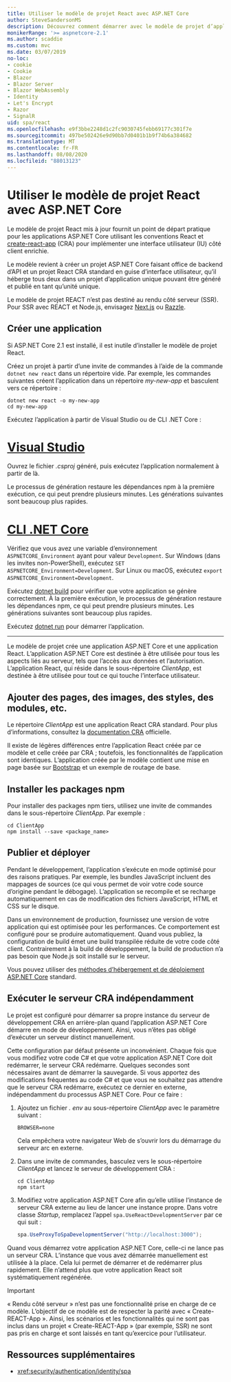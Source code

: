 ```yaml
---
title: Utiliser le modèle de projet React avec ASP.NET Core
author: SteveSandersonMS
description: Découvrez comment démarrer avec le modèle de projet d’application monopage ASP.NET Core pour React et create-react-app.
monikerRange: '>= aspnetcore-2.1'
ms.author: scaddie
ms.custom: mvc
ms.date: 03/07/2019
no-loc:
- cookie
- Cookie
- Blazor
- Blazor Server
- Blazor WebAssembly
- Identity
- Let's Encrypt
- Razor
- SignalR
uid: spa/react
ms.openlocfilehash: e9f3bbe2248d1c2fc9030745febb69177c301f7e
ms.sourcegitcommit: 497be502426e9d90bb7d0401b1b9f74b6a384682
ms.translationtype: MT
ms.contentlocale: fr-FR
ms.lasthandoff: 08/08/2020
ms.locfileid: "88013123"
---
```

# <a name="use-the-react-project-template-with-aspnet-core"></a>Utiliser le modèle de projet React avec ASP.NET Core

Le modèle de projet React mis à jour fournit un point de départ pratique pour les applications ASP.NET Core utilisant les conventions React et [create-react-app](https://github.com/facebookincubator/create-react-app) (CRA) pour implémenter une interface utilisateur (IU) côté client enrichie.

Le modèle revient à créer un projet ASP.NET Core faisant office de backend d’API et un projet React CRA standard en guise d’interface utilisateur, qu’il héberge tous deux dans un projet d’application unique pouvant être généré et publié en tant qu’unité unique.

Le modèle de projet REACT n’est pas destiné au rendu côté serveur (SSR). Pour SSR avec REACT et Node.js, envisagez [Next.js](https://github.com/zeit/next.js/) ou [Razzle](https://github.com/jaredpalmer/razzle).

## <a name="create-a-new-app"></a>Créer une application

Si ASP.NET Core 2.1 est installé, il est inutile d’installer le modèle de projet React.

Créez un projet à partir d’une invite de commandes à l’aide de la commande `dotnet new react` dans un répertoire vide. Par exemple, les commandes suivantes créent l’application dans un répertoire *my-new-app* et basculent vers ce répertoire :

```dotnetcli
dotnet new react -o my-new-app
cd my-new-app
```

Exécutez l’application à partir de Visual Studio ou de CLI .NET Core :

# <a name="visual-studio"></a>[Visual Studio](#tab/visual-studio)

Ouvrez le fichier *.csproj* généré, puis exécutez l’application normalement à partir de là.

Le processus de génération restaure les dépendances npm à la première exécution, ce qui peut prendre plusieurs minutes. Les générations suivantes sont beaucoup plus rapides.

# <a name="net-core-cli"></a>[CLI .NET Core](#tab/netcore-cli)

Vérifiez que vous avez une variable d’environnement `ASPNETCORE_Environment` ayant pour valeur `Development`. Sur Windows (dans les invites non-PowerShell), exécutez `SET ASPNETCORE_Environment=Development`. Sur Linux ou macOS, exécutez `export ASPNETCORE_Environment=Development`.

Exécutez [dotnet build](/dotnet/core/tools/dotnet-build) pour vérifier que votre application se génère correctement. À la première exécution, le processus de génération restaure les dépendances npm, ce qui peut prendre plusieurs minutes. Les générations suivantes sont beaucoup plus rapides.

Exécutez [dotnet run](/dotnet/core/tools/dotnet-run) pour démarrer l’application.

---

Le modèle de projet crée une application ASP.NET Core et une application React. L’application ASP.NET Core est destinée à être utilisée pour tous les aspects liés au serveur, tels que l’accès aux données et l’autorisation. L’application React, qui réside dans le sous-répertoire *ClientApp*, est destinée à être utilisée pour tout ce qui touche l’interface utilisateur.

## <a name="add-pages-images-styles-modules-etc"></a>Ajouter des pages, des images, des styles, des modules, etc.

Le répertoire *ClientApp* est une application React CRA standard. Pour plus d’informations, consultez la [documentation CRA](https://create-react-app.dev/docs/getting-started/) officielle.

Il existe de légères différences entre l’application React créée par ce modèle et celle créée par CRA ; toutefois, les fonctionnalités de l’application sont identiques. L’application créée par le modèle contient une mise en page basée sur [Bootstrap](https://getbootstrap.com/) et un exemple de routage de base.

## <a name="install-npm-packages"></a>Installer les packages npm

Pour installer des packages npm tiers, utilisez une invite de commandes dans le sous-répertoire *ClientApp*. Par exemple :

```console
cd ClientApp
npm install --save <package_name>
```

## <a name="publish-and-deploy"></a>Publier et déployer

Pendant le développement, l’application s’exécute en mode optimisé pour des raisons pratiques. Par exemple, les bundles JavaScript incluent des mappages de sources (ce qui vous permet de voir votre code source d’origine pendant le débogage). L’application se recompile et se recharge automatiquement en cas de modification des fichiers JavaScript, HTML et CSS sur le disque.

Dans un environnement de production, fournissez une version de votre application qui est optimisée pour les performances. Ce comportement est configuré pour se produire automatiquement. Quand vous publiez, la configuration de build émet une build transpilée réduite de votre code côté client. Contrairement à la build de développement, la build de production n’a pas besoin que Node.js soit installé sur le serveur.

Vous pouvez utiliser des [méthodes d’hébergement et de déploiement ASP.NET Core](xref:host-and-deploy/index) standard.

## <a name="run-the-cra-server-independently"></a>Exécuter le serveur CRA indépendamment

Le projet est configuré pour démarrer sa propre instance du serveur de développement CRA en arrière-plan quand l’application ASP.NET Core démarre en mode de développement. Ainsi, vous n’êtes pas obligé d’exécuter un serveur distinct manuellement.

Cette configuration par défaut présente un inconvénient. Chaque fois que vous modifiez votre code C# et que votre application ASP.NET Core doit redémarrer, le serveur CRA redémarre. Quelques secondes sont nécessaires avant de démarrer la sauvegarde. Si vous apportez des modifications fréquentes au code C# et que vous ne souhaitez pas attendre que le serveur CRA redémarre, exécutez ce dernier en externe, indépendamment du processus ASP.NET Core. Pour ce faire :

1. Ajoutez un fichier *. env* au sous-répertoire *ClientApp* avec le paramètre suivant :

    ```
    BROWSER=none
    ```

    Cela empêchera votre navigateur Web de s’ouvrir lors du démarrage du serveur arc en externe.

2. Dans une invite de commandes, basculez vers le sous-répertoire *ClientApp* et lancez le serveur de développement CRA :

    ```console
    cd ClientApp
    npm start
    ```

3. Modifiez votre application ASP.NET Core afin qu’elle utilise l’instance de serveur CRA externe au lieu de lancer une instance propre. Dans votre classe *Startup*, remplacez l’appel `spa.UseReactDevelopmentServer` par ce qui suit :

    ```csharp
    spa.UseProxyToSpaDevelopmentServer("http://localhost:3000");
    ```

Quand vous démarrez votre application ASP.NET Core, celle-ci ne lance pas un serveur CRA. L’instance que vous avez démarrée manuellement est utilisée à la place. Cela lui permet de démarrer et de redémarrer plus rapidement. Elle n’attend plus que votre application React soit systématiquement regénérée.

> [!IMPORTANT]
> « Rendu côté serveur » n’est pas une fonctionnalité prise en charge de ce modèle. L’objectif de ce modèle est de respecter la parité avec « Create-REACT-App ». Ainsi, les scénarios et les fonctionnalités qui ne sont pas inclus dans un projet « Create-REACT-App » (par exemple, SSR) ne sont pas pris en charge et sont laissés en tant qu’exercice pour l’utilisateur.

## <a name="additional-resources"></a>Ressources supplémentaires

* <xref:security/authentication/identity/spa>
